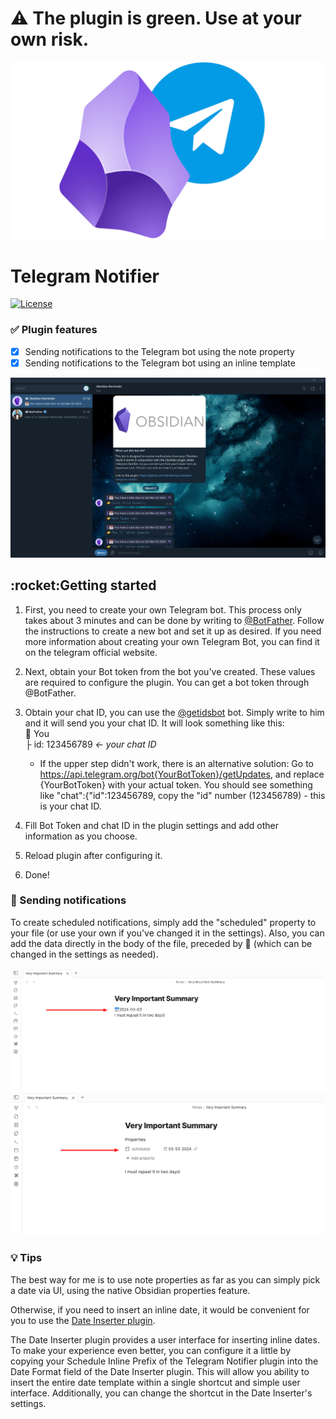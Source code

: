 # :warning: The plugin is green. Use at your own risk.

<img src="https://github.com/MirAlexSky/obsidian-telegram-notifier/blob/master/images/telegram-obsidian.png" width="800">

# Telegram Notifier
[![License](http://poser.pugx.org/miralexsky/ozon-logistics-api/license)](https://packagist.org/packages/miralexsky/ozon-logistics-api)

### :white_check_mark: Plugin features
- [X] Sending notifications to the Telegram bot using the note property
- [X] Sending notifications to the Telegram bot using an inline template

![screen-telegram](https://github.com/MirAlexSky/obsidian-telegram-notifier/blob/master/images/screen3.png "Screen Telegram")

<h2>:rocket:Getting started</h2>

1. First, you need to create your own Telegram bot.
This process only takes about 3 minutes and can be done by writing to [@BotFather](https://t.me/BotFather).
Follow the instructions to create a new bot and set it up as desired.
If you need more information about creating your own Telegram Bot, you can find it on the telegram official website.

2. Next, obtain your Bot token from the bot you've created. These values are required to configure the plugin.
You can get a bot token through @BotFather. 

3. Obtain your chat ID, you can use the [@getidsbot](https://t.me/getidsbot) bot. 
Simply write to him and it will send you your chat ID. It will look something like this:<br> 
👤 You <br>
   ├ id: 123456789 _<- your chat ID_
   * If the upper step didn't work, there is an alternative solution:
	 Go to https://api.telegram.org/bot{YourBotToken}/getUpdates,
	 and replace {YourBotToken} with your actual token.
	 You should see something like "chat":{"id":123456789, copy the "id" number (123456789) - this is your chat ID.

4. Fill Bot Token and chat ID in the plugin settings and add other information as you choose.
5. Reload plugin after configuring it. 
6. Done!

### :bell: Sending notifications
To create scheduled notifications, simply add the "scheduled"
property to your file (or use your own if you've changed it in the settings). 
Also, you can add the data directly in the body of the file, preceded by 📅 (which can be changed in the settings as needed).

![screen](https://github.com/MirAlexSky/obsidian-telegram-notifier/blob/master/images/screen1.png "Screen #1")
![screen](https://github.com/MirAlexSky/obsidian-telegram-notifier/blob/master/images/screen2.png "Screen #2")

### :bulb: Tips

The best way for me is to use note properties as far as you
can simply pick a date via UI, using the native Obsidian properties feature.

Otherwise, if you need to insert an inline date, it would be convenient for you to use 
the [Date Inserter plugin](https://github.com/namikaze-40p/obsidian-date-inserter).

The Date Inserter plugin provides a user interface for inserting inline dates. 
To make your experience even better, you can configure it a little by copying 
your Schedule Inline Prefix of the Telegram Notifier plugin 
into the Date Format field of the Date Inserter plugin. 
This will allow you ability to insert the entire date template
within a single shortcut and simple user interface. 
Additionally, you can change the shortcut in the Date Inserter's settings.
